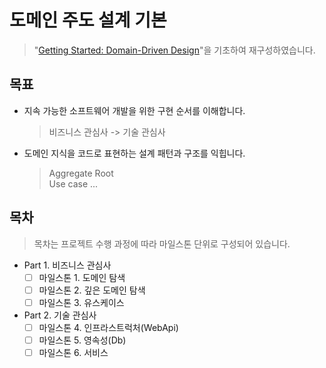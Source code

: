 # 도메인 주도 설계 기본

> "[Getting Started: Domain-Driven Design](https://dometrain.com/course/getting-started-domain-driven-design-ddd/?ref=dometrain-github&promo=getting-started-domain-driven-design)"을 기초하여 재구성하였습니다.

## 목표
- 지속 가능한 소프트웨어 개발을 위한 구현 순서를 이해합니다.
  > 비즈니스 관심사 -> 기술 관심사
- 도메인 지식을 코드로 표현하는 설계 패턴과 구조를 익힙니다.
  > Aggregate Root  
  > Use case
  > ...

## 목차
> 목차는 프로젝트 수행 과정에 따라 마일스톤 단위로 구성되어 있습니다.

- Part 1. 비즈니스 관심사
  - [ ] 마일스톤 1. 도메인 탐색
  - [ ] 마일스톤 2. 깊은 도메인 탐색
  - [ ] 마일스톤 3. 유스케이스
- Part 2. 기술 관심사
  - [ ] 마일스톤 4. 인프라스트럭처(WebApi)
  - [ ] 마일스톤 5. 영속성(Db)
  - [ ] 마일스톤 6. 서비스
